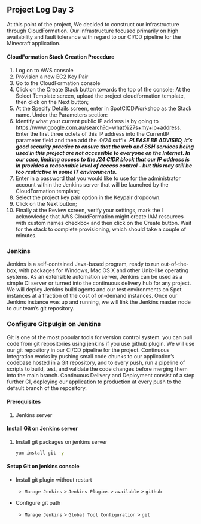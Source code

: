 ## Project Log Day 3
At this point of the project, We decided to construct our infrastructure through CloudFormation. Our infrastructure focused primarily on high availability and fault tolerance with regard to our CI/CD pipeline for the Minecraft application. 

#### CloudFormation Stack Creation Procedure
1. Log on to AWS console
2. Provision a new EC2 Key Pair
3. Go to the CloudFormation console
4. Click on the Create Stack button towards the top of the console; At the Select Template screen, upload the project cloudformation template, then click on the Next button;
5. At the Specify Details screen, enter in SpotCICDWorkshop as the Stack name. Under the Parameters section:
6. Identify what your current public IP address is by going to https://www.google.com.au/search?q=what%27s+my+ip+address. Enter the first three octets of this IP address into the CurrentIP parameter field and then add the .0/24 suffix. ***PLEASE BE ADVISED, It’s good security practice to ensure that the web and SSH services being used in this project are not accessible to everyone on the Internet. In our case, limiting access to the /24 CIDR block that our IP address is in provides a reasonable level of access control - but this may still be too restrictive in some IT environments.***
7. Enter in a password that you would like to use for the administrator account within the Jenkins server that will be launched by the CloudFormation template;
8. Select the project key pair option in the Keypair dropdown.
9. Click on the Next button;
10. Finally at the Review screen, verify your settings, mark the I acknowledge that AWS CloudFormation might create IAM resources with custom names checkbox and then click on the Create button. Wait for the stack to complete provisioning, which should take a couple of minutes.


### Jenkins
Jenkins is a self-contained Java-based program, ready to run out-of-the-box, with packages for Windows, Mac OS X and other Unix-like operating systems. As an extensible automation server, Jenkins can be used as a simple CI server or turned into the continuous delivery hub for any project. We will deploy Jenkins build agents and our test environments on Spot instances at a fraction of the cost of on-demand instances. Once our Jenkins instance was up and running, we will link the Jenkins master node to our team’s git repository.

### Configure Git pulgin on Jenkins
Git is one of the most popular tools for version control system. you can pull code from git repositories using jenkins if you use github plugin. We will use our git repository in our CI/CD pipeline for the project. Continuous Integration works by pushing small code chunks to our application’s codebase hosted in a Git repository, and to every push, run a pipeline of scripts to build, test, and validate the code changes before merging them into the main branch. Continuous Delivery and Deployment consist of a step further CI, deploying our application to production at every push to the default branch of the repository.


#### Prerequisites
1. Jenkins server 

#### Install Git on Jenkins server
1. Install git packages on jenkins server
   ```sh
   yum install git -y
   ```

#### Setup Git on jenkins console
- Install git plugin without restart  
  - `Manage Jenkins` > `Jenkins Plugins` > `available` > `github`

- Configure git path
  - `Manage Jenkins` > `Global Tool Configuration` > `git`

